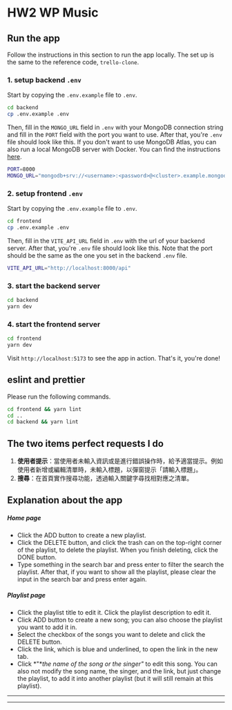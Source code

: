 # HW2 WP Music

## Run the app

Follow the instructions in this section to run the app locally. The set up is the same to the reference code, `trello-clone`.

### 1. setup backend `.env`

Start by copying the `.env.example` file to `.env`.

```bash
cd backend
cp .env.example .env
```

Then, fill in the `MONGO_URL` field in `.env` with your MongoDB connection string and fill in the `PORT` field with the port you want to use. After that, you're `.env` file should look like this. If you don't want to use MongoDB Atlas, you can also run a local MongoDB server with Docker. You can find the instructions [here](https://hub.docker.com/_/mongo).

```bash
PORT=8000
MONGO_URL="mongodb+srv://<username>:<password>@<cluster>.example.mongodb.net/?retryWrites=true&w=majority"
```

### 2. setup frontend `.env`

Start by copying the `.env.example` file to `.env`.

```bash
cd frontend
cp .env.example .env
```

Then, fill in the `VITE_API_URL` field in `.env` with the url of your backend server. After that, you're `.env` file should look like this. Note that the port should be the same as the one you set in the backend `.env` file.

```bash
VITE_API_URL="http://localhost:8000/api"
```

### 3. start the backend server

```bash
cd backend
yarn dev
```

### 4. start the frontend server

```bash
cd frontend
yarn dev
```

Visit `http://localhost:5173` to see the app in action. That's it, you're done!

## eslint and prettier

Please run the following commands.

```bash
cd frontend && yarn lint
cd ..
cd backend && yarn lint
```

## The two items perfect requests I do

1. **使用者提示**：當使用者未輸入資訊或是進行錯誤操作時，給予適當提示。例如使用者新增或編輯清單時，未輸入標題，以彈窗提示「請輸入標題」。
2. **搜尋**：在首頁實作搜尋功能，透過輸入關鍵字尋找相對應之清單。

## Explanation about the app

##### Home page

* Click the ADD button to create a new playlist.
* Click the DELETE button, and click the trash can on the top-right corner of the playlist, to delete the playlist. When you finish deleting, click the DONE button.
* Type something in the search bar and press enter to filter the search the playlist. After that, if you want to show all the playlist, please clear the input in the search bar and press enter again.

##### Playlist page

* Click the playlist title to edit it. Click the playlist description to edit it.
* Click ADD button to create a new song; you can also choose the playlist you want to add it in.
* Select the checkbox of the songs you want to delete and click the DELETE button.
* Click the link, which is blue and underlined, to open the link in the new tab.
* Click *"**the name of the song or the singer"* to edit this song. You can also not modify the song name, the singer, and the link, but just change the playlist, to add it into another playlist (but it will still remain at this playlist).

---

---
